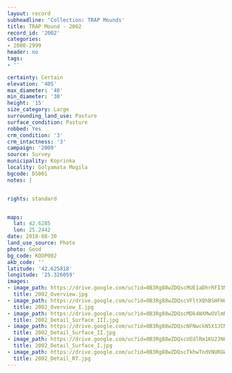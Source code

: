 ```yaml
---
layout: record
subheadline: 'Collection: TRAP Mounds'
title: TRAP Mound - 2002
record_id: '2002'
categories:
- 2000-2999
header: no
tags:
- ''

certainty: Certain
elevation: '405'
max_diameter: '40'
min_diameter: '30'
height: '15'
size_category: Large
surrounding_land_use: Pasture
surface_condition: Pasture
robbed: Yes
crm_condition: '3'
crm_intactness: '3'
campaign: '2009'
source: Survey
municipality: Koprinka
locality: Golyamata Mogila
bgcode: DS001
notes: |


rights: standard


maps:
  lat: 42.6285
  lon: 25.2442
date: 2018-08-30
land_use_source: Photo
photo: Good
bg_code: KOOP002
akb_code: ''
latitude: '42.625818'
longitude: '25.326059'
images:
- image_path: https://drive.google.com/uc?id=0B3Rg88wZDQscMUE1aDhrRFI3MG8
  title: 2002_Overview.jpg
- image_path: https://drive.google.com/uc?id=0B3Rg88wZDQscVFltX0hBSHFHQ0E
  title: 2002_Overview_I.jpg
- image_path: https://drive.google.com/uc?id=0B3Rg88wZDQscMDk4WXMwOVlmRTg
  title: 2002_Detail_Surface_III.jpg
- image_path: https://drive.google.com/uc?id=0B3Rg88wZDQscNFNwckN5X1JCMmM
  title: 2002_Detail_Surface_II.jpg
- image_path: https://drive.google.com/uc?id=0B3Rg88wZDQscUEdlRm1KU2JNOWc
  title: 2002_Detail_Surface_I.jpg
- image_path: https://drive.google.com/uc?id=0B3Rg88wZDQscTkhwTndVNURGWjg
  title: 2002_Detail_RT.jpg
---
```


